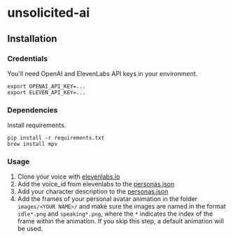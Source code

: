 # unsolicited-ai

## Installation

### Credentials

You'll need OpenAI and ElevenLabs API keys in your environment.

```
export OPENAI_API_KEY=...
export ELEVEN_API_KEY=...
```

### Dependencies
Install requirements.

```
pip install -r requirements.txt
brew install mpv
```

### Usage

1. Clone your voice with [elevenlabs.io](https://elevenlabs.io/app/voice-lab)
2. Add the voice_id from elevenlabs to the [personas.json](https://github.com/marliesgoes/unsolicited-ai/blob/main/personas.json)
3. Add your character description to the [personas.json](https://github.com/marliesgoes/unsolicited-ai/blob/main/personas.json)
4. Add the frames of your personal avatar animation in the folder `images/<YOUR NAME>/` and make sure the images are named in the format `idle*.png` and `speaking*.png`, where the `*` indicates the index of the frame within the animation. If you skip this step, a default animation will be used.


